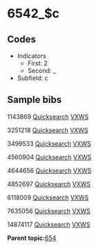 # 6542\_$c

## Codes

-   Indicators
    -   First: 2
    -   Second: \_
-   Subfield: c

## Sample bibs

1143869 [Quicksearch](https://search.library.yale.edu/catalog/1143869) [VXWS](http://prodorbis.library.yale.edu:7014/vxws/GetHoldingsService?bibId=1143869)

3251218 [Quicksearch](https://search.library.yale.edu/catalog/3251218) [VXWS](http://prodorbis.library.yale.edu:7014/vxws/GetHoldingsService?bibId=3251218)

3499533 [Quicksearch](https://search.library.yale.edu/catalog/3499533) [VXWS](http://prodorbis.library.yale.edu:7014/vxws/GetHoldingsService?bibId=3499533)

4560904 [Quicksearch](https://search.library.yale.edu/catalog/4560904) [VXWS](http://prodorbis.library.yale.edu:7014/vxws/GetHoldingsService?bibId=4560904)

4644656 [Quicksearch](https://search.library.yale.edu/catalog/4644656) [VXWS](http://prodorbis.library.yale.edu:7014/vxws/GetHoldingsService?bibId=4644656)

4852697 [Quicksearch](https://search.library.yale.edu/catalog/4852697) [VXWS](http://prodorbis.library.yale.edu:7014/vxws/GetHoldingsService?bibId=4852697)

6118009 [Quicksearch](https://search.library.yale.edu/catalog/6118009) [VXWS](http://prodorbis.library.yale.edu:7014/vxws/GetHoldingsService?bibId=6118009)

7635056 [Quicksearch](https://search.library.yale.edu/catalog/7635056) [VXWS](http://prodorbis.library.yale.edu:7014/vxws/GetHoldingsService?bibId=7635056)

14874117 [Quicksearch](https://search.library.yale.edu/catalog/14874117) [VXWS](http://prodorbis.library.yale.edu:7014/vxws/GetHoldingsService?bibId=14874117)

**Parent topic:**[654](../../tags/654/654.md)


